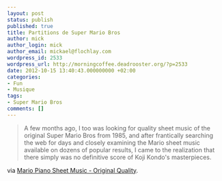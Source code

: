 ```yaml
---
layout: post
status: publish
published: true
title: Partitions de Super Mario Bros
author: mick
author_login: mick
author_email: mickael@flochlay.com
wordpress_id: 2533
wordpress_url: http://morningcoffee.deadrooster.org/?p=2533
date: 2012-10-15 13:40:43.000000000 +02:00
categories:
- Fun
- Musique
tags:
- Super Mario Bros
comments: []
---
```

<blockquote>A few months ago, I too was looking for quality sheet music of the original Super Mario Bros from 1985, and after frantically searching the web for days and closely examining the Mario sheet music available on dozens of popular results, I came to the realization that there simply was no definitive score of Koji Kondo's masterpieces.</blockquote>
via <a href="http://www.mariopiano.com/">Mario Piano Sheet Music - Original Quality</a>.

